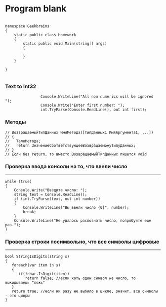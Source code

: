 
# Program blank
```

namespace Geekbrains
{
    static public class Homework
    {
        static public void Main(string[] args)
        {

        }
    }

}


```
### Text to Int32
```
                Console.WriteLine("All non numerics will be ignored ");
                Console.Write("Enter first number: ");
                int.TryParse(Console.ReadLine(), out int first);
```                

### Методы
```
// ВозвращаемыйТипДанных ИмяМетода([ТипДанных1 ИмяАргумента1, ...])
// {
//   ТелоМетода;
//   return ЗначениеСоответствующееВозвращаемомуТипуДанных;
// }
// Если без return, то вместо ВозвращаемыйТипДанных пишется void
```

### Проверка ввода консоли на то, что ввели число
---
```
while (true)
{
    Console.Write("Введите число: ");
    string text = Console.ReadLine();
    if (int.TryParse(text, out int number))
    {
        Console.WriteLine("Вы ввели число {0}", number);
        break;
    }
    Console.WriteLine("Не удалось распознать число, попробуйте еще раз.");
}
```
### Проверка строки посимвольно, что все символы цифровые
---
```
bool StringIsDigits(string s)
{
   foreach(var item in s)
   {
      if(!char.IsDigit(item))
         return false; //если хоть один символ не число, то выкидываешь "ложь"
   }
   return true; //если ни разу не выбило в цикле, значит, все символы - это цифры
}
```